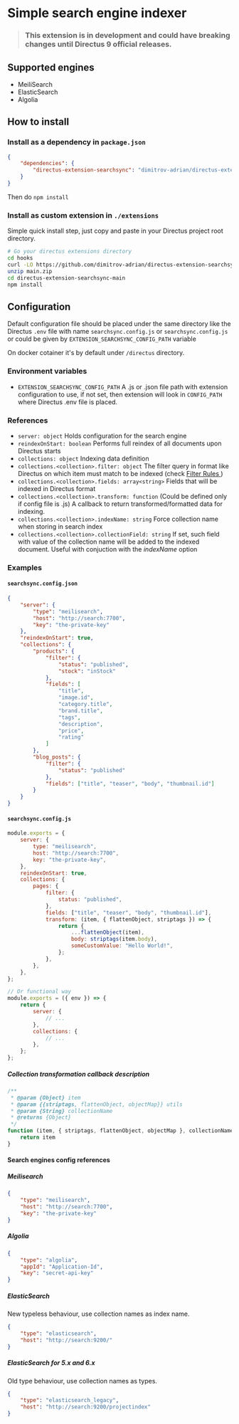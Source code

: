 # Simple search engine indexer

> ### This extension is in development and could have breaking changes until Directus 9 official releases.

## Supported engines

- MeiliSearch
- ElasticSearch
- Algolia

## How to install

### Install as a dependency in `package.json`

```json
{
	"dependencies": {
		"directus-extension-searchsync": "dimitrov-adrian/directus-extension-searchsync#v1.0.0-rc.85"
	}
}
```

Then do `npm install`

### Install as custom extension in `./extensions`

Simple quick install step, just copy and paste in your Directus project root directory.

```bash
# Go your directus extensions directory
cd hooks
curl -LO https://github.com/dimitrov-adrian/directus-extension-searchsync/archive/refs/heads/main.zip
unzip main.zip
cd directus-extension-searchsync-main
npm install
```

## Configuration

Default configuration file should be placed under the same directory like the Directus `.env` file with name `searchsync.config.js` or `searchsync.config.js` or could be given by `EXTENSION_SEARCHSYNC_CONFIG_PATH` variable

On docker cotainer it's by default under `/directus` directory.

### Environment variables

- `EXTENSION_SEARCHSYNC_CONFIG_PATH` A .js or .json file path with extension configuration to use, if not set, then extension will look in `CONFIG_PATH` where Directus .env file is placed.

### References

- `server: object` Holds configuration for the search engine
- `reindexOnStart: boolean` Performs full reindex of all documents upon Directus starts
- `collections: object` Indexing data definition
- `collections.<collection>.filter: object` The filter query in format like Directus on which item must match to be indexed (check [Filter Rules
  ](https://docs.directus.io/reference/filter-rules/#filter-rules))
- `collections.<collection>.fields: array<string>` Fields that will be indexed in Directus format
- `collections.<collection>.transform: function` (Could be defined only if config file is .js) A callback to return transformed/formatted data for indexing.
- `collections.<collection>.indexName: string` Force collection name when storing in search index
- `collections.<collection>.collectionField: string` If set, such field with value of the collection name will be added to the indexed document. Useful with conjuction with the _indexName_ option

### Examples

#### `searchsync.config.json`

```json
{
	"server": {
		"type": "meilisearch",
		"host": "http://search:7700",
		"key": "the-private-key"
	},
	"reindexOnStart": true,
	"collections": {
		"products": {
			"filter": {
				"status": "published",
				"stock": "inStock"
			},
			"fields": [
				"title",
				"image.id",
				"category.title",
				"brand.title",
				"tags",
				"description",
				"price",
				"rating"
			]
		},
		"blog_posts": {
			"filter": {
				"status": "published"
			},
			"fields": ["title", "teaser", "body", "thumbnail.id"]
		}
	}
}
```

#### `searchsync.config.js`

```javascript
module.exports = {
	server: {
		type: "meilisearch",
		host: "http://search:7700",
		key: "the-private-key",
	},
	reindexOnStart: true,
	collections: {
		pages: {
			filter: {
				status: "published",
			},
			fields: ["title", "teaser", "body", "thumbnail.id"],
			transform: (item, { flattenObject, striptags }) => {
				return {
					...flattenObject(item),
					body: striptags(item.body),
					someCustomValue: "Hello World!",
				};
			},
		},
	},
};

// Or functional way
module.exports = ({ env }) => {
	return {
		server: {
			// ...
		},
		collections: {
			// ...
		},
	};
};
```

##### Collection transformation callback description

```javascript
/**
 * @param {Object} item
 * @param {{striptags, flattenObject, objectMap}} utils
 * @param {String} collectionName
 * @returns {Object}
 */
function (item, { striptags, flattenObject, objectMap }, collectionName) {
	return item
}
```

#### Search engines config references

##### Meilisearch

```json
{
	"type": "meilisearch",
	"host": "http://search:7700",
	"key": "the-private-key"
}
```

##### Algolia

```json
{
	"type": "algolia",
	"appId": "Application-Id",
	"key": "secret-api-key"
}
```

##### ElasticSearch

New typeless behaviour, use collection names as index name.

```json
{
	"type": "elasticsearch",
	"host": "http://search:9200/"
}
```

##### ElasticSearch for 5.x and 6.x

Old type behaviour, use collection names as types.

```json
{
	"type": "elasticsearch_legacy",
	"host": "http://search:9200/projectindex"
}
```
